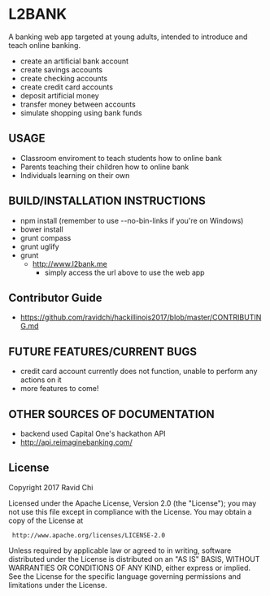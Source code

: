 # L2BANK

A banking web app targeted at young adults, intended to introduce and teach online banking.
  * create an artificial bank account
  * create savings accounts
  * create checking accounts
  * create credit card accounts
  * deposit artificial money
  * transfer money between accounts
  * simulate shopping using bank funds

## USAGE
  * Classroom enviroment to teach students how to online bank
  * Parents teaching their children how to online bank
  * Individuals learning on their own
  
## BUILD/INSTALLATION INSTRUCTIONS
* npm install (remember to use --no-bin-links if you're on Windows)
* bower install
* grunt compass
* grunt uglify
* grunt
  * http://www.l2bank.me
    * simply access the url above to use the web app
    
## Contributor Guide
  * https://github.com/ravidchi/hackillinois2017/blob/master/CONTRIBUTING.md

## FUTURE FEATURES/CURRENT BUGS
  * credit card account currently does not function, unable to perform any actions on it
  * more features to come!
  
## OTHER SOURCES OF DOCUMENTATION
  * backend used Capital One's hackathon API 
  * http://api.reimaginebanking.com/

## License 
   Copyright 2017 Ravid Chi

   Licensed under the Apache License, Version 2.0 (the "License");
   you may not use this file except in compliance with the License.
   You may obtain a copy of the License at

     http://www.apache.org/licenses/LICENSE-2.0

   Unless required by applicable law or agreed to in writing, software
   distributed under the License is distributed on an "AS IS" BASIS,
   WITHOUT WARRANTIES OR CONDITIONS OF ANY KIND, either express or implied.
   See the License for the specific language governing permissions and
   limitations under the License.
